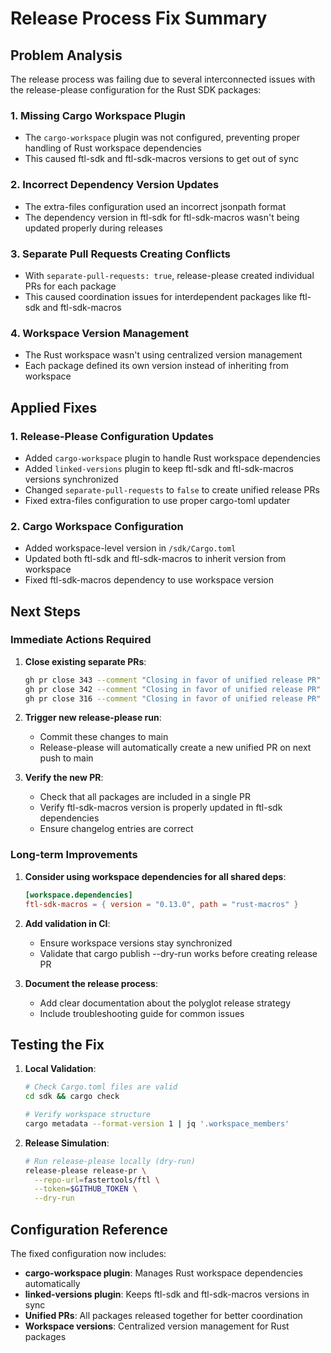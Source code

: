 # Release Process Fix Summary

## Problem Analysis

The release process was failing due to several interconnected issues with the release-please configuration for the Rust SDK packages:

### 1. Missing Cargo Workspace Plugin
- The `cargo-workspace` plugin was not configured, preventing proper handling of Rust workspace dependencies
- This caused ftl-sdk and ftl-sdk-macros versions to get out of sync

### 2. Incorrect Dependency Version Updates
- The extra-files configuration used an incorrect jsonpath format
- The dependency version in ftl-sdk for ftl-sdk-macros wasn't being updated properly during releases

### 3. Separate Pull Requests Creating Conflicts
- With `separate-pull-requests: true`, release-please created individual PRs for each package
- This caused coordination issues for interdependent packages like ftl-sdk and ftl-sdk-macros

### 4. Workspace Version Management
- The Rust workspace wasn't using centralized version management
- Each package defined its own version instead of inheriting from workspace

## Applied Fixes

### 1. Release-Please Configuration Updates
- Added `cargo-workspace` plugin to handle Rust workspace dependencies
- Added `linked-versions` plugin to keep ftl-sdk and ftl-sdk-macros versions synchronized
- Changed `separate-pull-requests` to `false` to create unified release PRs
- Fixed extra-files configuration to use proper cargo-toml updater

### 2. Cargo Workspace Configuration
- Added workspace-level version in `/sdk/Cargo.toml`
- Updated both ftl-sdk and ftl-sdk-macros to inherit version from workspace
- Fixed ftl-sdk-macros dependency to use workspace version

## Next Steps

### Immediate Actions Required

1. **Close existing separate PRs**:
   ```bash
   gh pr close 343 --comment "Closing in favor of unified release PR"
   gh pr close 342 --comment "Closing in favor of unified release PR"
   gh pr close 316 --comment "Closing in favor of unified release PR"
   ```

2. **Trigger new release-please run**:
   - Commit these changes to main
   - Release-please will automatically create a new unified PR on next push to main

3. **Verify the new PR**:
   - Check that all packages are included in a single PR
   - Verify ftl-sdk-macros version is properly updated in ftl-sdk dependencies
   - Ensure changelog entries are correct

### Long-term Improvements

1. **Consider using workspace dependencies for all shared deps**:
   ```toml
   [workspace.dependencies]
   ftl-sdk-macros = { version = "0.13.0", path = "rust-macros" }
   ```

2. **Add validation in CI**:
   - Ensure workspace versions stay synchronized
   - Validate that cargo publish --dry-run works before creating release PR

3. **Document the release process**:
   - Add clear documentation about the polyglot release strategy
   - Include troubleshooting guide for common issues

## Testing the Fix

1. **Local Validation**:
   ```bash
   # Check Cargo.toml files are valid
   cd sdk && cargo check
   
   # Verify workspace structure
   cargo metadata --format-version 1 | jq '.workspace_members'
   ```

2. **Release Simulation**:
   ```bash
   # Run release-please locally (dry-run)
   release-please release-pr \
     --repo-url=fastertools/ftl \
     --token=$GITHUB_TOKEN \
     --dry-run
   ```

## Configuration Reference

The fixed configuration now includes:
- **cargo-workspace plugin**: Manages Rust workspace dependencies automatically
- **linked-versions plugin**: Keeps ftl-sdk and ftl-sdk-macros versions in sync
- **Unified PRs**: All packages released together for better coordination
- **Workspace versions**: Centralized version management for Rust packages
